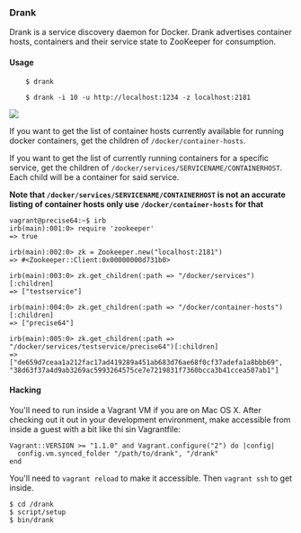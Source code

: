 ### Drank

Drank is a service discovery daemon for Docker. Drank advertises container hosts, containers and their service state to ZooKeeper for consumption.


#### Usage

        $ drank

        $ drank -i 10 -u http://localhost:1234 -z localhost:2181


![](https://dl.dropboxusercontent.com/s/0dsib18j8jojoq8/2013-11-11%20at%205.50%20PM.png)


If you want to get the list of container hosts currently available for running docker containers, get the children of `/docker/container-hosts`.

If you want to get the list of currently running containers for a specific service, get the children of `/docker/services/SERVICENAME/CONTAINERHOST`. Each child will be a container for said service.

**Note that `/docker/services/SERVICENAME/CONTAINERHOST` is not an accurate listing of container hosts only use `/docker/container-hosts` for that**

````````
vagrant@precise64:~$ irb
irb(main):001:0> require 'zookeeper'
=> true

irb(main):002:0> zk = Zookeeper.new("localhost:2181")
=> #<Zookeeper::Client:0x00000000d731b0>

irb(main):003:0> zk.get_children(:path => "/docker/services")[:children]
=> ["testservice"]

irb(main):004:0> zk.get_children(:path => "/docker/container-hosts")[:children]
=> ["precise64"]

irb(main):005:0> zk.get_children(:path => "/docker/services/testservice/precise64")[:children]
=> ["de659d7ceaa1a212fac17ad419289a451ab683d76ae68f0cf37adefa1a8bbb69", "38d63f37a4d9ab3269ac5993264575ce7e7219831f7360bcca3b41ccea507ab1"]
````````

#### Hacking

You'll need to run inside a Vagrant VM if you are on Mac OS X. After checking out it out in your development environment, make accessible from inside a guest with a bit like thi sin Vagrantfile:

    Vagrant::VERSION >= "1.1.0" and Vagrant.configure("2") do |config|
      config.vm.synced_folder "/path/to/drank", "/drank"
    end

You'll need to `vagrant reload` to make it accessible. Then `vagrant ssh` to get inside.

    $ cd /drank
    $ script/setup
    $ bin/drank
